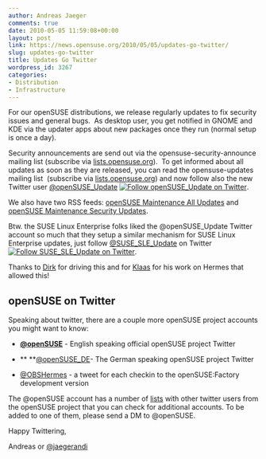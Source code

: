 ```yaml
---
author: Andreas Jaeger
comments: true
date: 2010-05-05 11:59:08+00:00
layout: post
link: https://news.opensuse.org/2010/05/05/updates-go-twitter/
slug: updates-go-twitter
title: Updates Go Twitter
wordpress_id: 3267
categories:
- Distribution
- Infrastructure
---
```


For our openSUSE distributions, we release regularly updates to fix security issues and general bugs.  As desktop user, you get notified in GNOME and KDE via the updater apps about new packages once they run (normal setup is once a day).

Security announcements are send out via the opensuse-security-announce mailing list (subscribe via [lists.opensuse.org](//lists.opensuse.org)).  To get informed about all updates as soon as they are released, you can read the opensuse-updates mailing list  (subscribe via [lists.opensuse.org](//lists.opensuse.org/)) and now follow also the new Twitter user [ @openSUSE_Update](//twitter.com/openSUSE_Update) [![Follow openSUSE_Update on Twitter](//twitter-badges.s3.amazonaws.com/twitter-a.png)](//www.twitter.com/openSUSE_Update).

We also have two RSS feeds: [openSUSE Maintenance  All Updates](https://hermes.opensuse.org/feeds/62041.rdf) and[ openSUSE Maintenance  Security Updates](https://hermes.opensuse.org/feeds/62042.rdf).

Btw. the SUSE Linux Enterprise folks liked the @openSUSE_Update Twitter account so much that they setup a similar mechanism for SUSE Linux Enterprise updates, just follow [@SUSE_SLE_Update](//twitter.com/SUSE_SLE_Update) on Twitter[![Follow SUSE_SLE_Update on Twitter](//twitter-badges.s3.amazonaws.com/twitter-a.png)](//www.twitter.com/SUSE_SLE_Update).

Thanks to [Dirk](//twitter.com/durikmel) for driving this and for [Klaas](//twitter.com/dragotin) for his work on Hermes  that allowed this!


## openSUSE on Twitter


Speaking about twitter, there are a couple more openSUSE project accounts you might want to know:



	
  * **[@openSUSE](//twitter.com/openSUSE)** - English speaking official openSUSE project Twitter

	
  * ** **[@openSUSE_DE](//twitter.com/openSUSE_DE)- The German speaking openSUSE project Twitter

	
  * [@OBSHermes](//twitter.com/OBSHermes) - a tweet for each checkin to the openSUSE:Factory development version


The @openSUSE account has a number of [lists](//twitter.com/openSUSE/lists) with other twitter users from the openSUSE project that you can check for additional accounts. To be added to one of them, please send a DM to @openSUSE.

Happy Twittering,

Andreas or [@jaegerandi](//twitter.com/jaegerandi)
